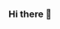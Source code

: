 ### Hi there 👋

<!--
**Basharshaeb/basharshaeb** is a ✨ _special_ ✨ repository because its `README.md` (this file) appears on your GitHub profile.

Here are some ideas to get you started:

###  🔭 I’m currently working on ...
- 🌱 I’m currently learning ...
- 👯 I’m looking to collaborate on ...
- 🤔 I’m looking for help with ...
- 💬 Ask me about ...
- 📫 How to reach me: ...
- 😄 Pronouns: ...
- ⚡ Fun fact: ...
-->
